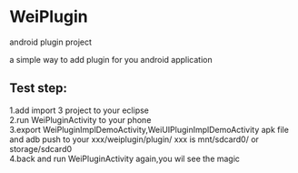 WeiPlugin
=========

android plugin project

a simple way to add plugin for you android application

Test step:
-----------------------------------  

1.add import 3 project to your eclipse <br/>
2.run WeiPluginActivity to your phone <br/>
3.export WeiPluginImplDemoActivity,WeiUIPluginImplDemoActivity apk file and adb push to 
your xxx/weiplugin/plugin/ xxx is mnt/sdcard0/ or storage/sdcard0 <br/>
4.back and run WeiPluginActivity again,you wil see the magic  <br/>
